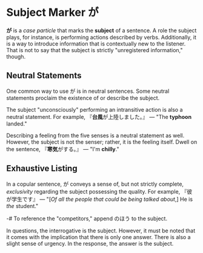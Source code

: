 # Subject Marker が
**が** is a *case particle* that marks the **subject** of a sentence. A role the subject plays, for instance, is performing actions described by verbs. Additionally, it is a way to introduce information that is contextually new to the listener. That is not to say that the subject is strictly "unregistered information," though.

## Neutral Statements
One common way to use が is in neutral sentences. Some neutral statements proclaim the existence of or describe the subject. 

The subject "unconsciously" performing an intransitive action is also a neutral statement. For example, 『**台風**が上陸しました。』 — "The **typhoon** landed." 

Describing a feeling from the five senses is a neutral statement as well. However, the subject is not the senser; rather, it is the feeling itself. Dwell on the sentence, 『**寒気**がする。』 — "I'm **chilly**." 

## Exhaustive Listing
In a copular sentence, が conveys a sense of, but not strictly complete, *exclusivity* regarding the subject possessing the quality. For example, 『彼が学生です』 — "\[*Of all the people that could be being talked about*,\] He is *the* student."

-# To reference the "competitors," append のほう to the subject.

In questions, the interrogative is the subject. However, it must be noted that it comes with the implication that there is only one answer. There is also a slight sense of urgency. In the response, the answer is the subject.